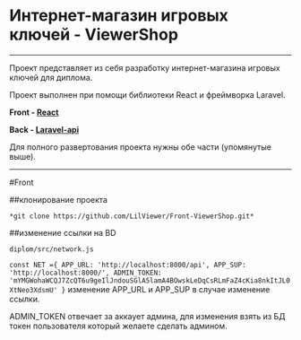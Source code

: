 # Интернет-магазин игровых ключей - ViewerShop

---

Проект представляет из себя разработку интернет-магазина игровых ключей для диплома.

Проект выполнен при помощи библиотеки React и фреймворка Laravel. 

**Front - [React](https://github.com/LilViewer/Front-ViewerShop)**

**Back - [Laravel-api](https://github.com/LilViewer/Back-ViewerShop)**

Для полного развертования проекта нужны обе части (упомянутые выше).

---

#Front

##клонирование проекта

`*git clone https://github.com/LilViewer/Front-ViewerShop.git*`

##изменение ссылки на BD

`diplom/src/network.js`

`
const NET ={
    APP_URL: 'http://localhost:8000/api',
    APP_SUP: 'http://localhost:8000/',
    ADMIN_TOKEN: 'mYMGWohaWCQJ7ZcQT6u9geIlJndouSGlA5lamA4BOwskLeDqCsRLmFaZ4cKia8nkItJL0XtNeo3XdsmU'
}
`
изменение APP_URL и APP_SUP в случае изменение ссылки.

ADMIN_TOKEN отвечает за аккаует админа, для изменения взять из БД токен пользователя который желаете сделать админом.
 
